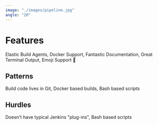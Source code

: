 ```yaml
---
image: "./images/pipeline.jpg"
angle: "20"
---
```


# Features

Elastic Build Agents, Docker Support, Fantastic Documentation, Great Terminal Output, Emoji Support 🤟

## Patterns

Build code lives in Git, Docker based builds, Bash based scripts

## Hurdles

Doesn't have typical Jenkins "plug-ins", Bash based scripts
